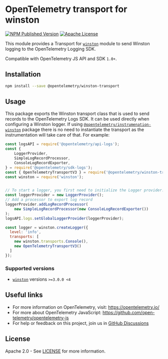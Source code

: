 # OpenTelemetry transport for winston

[![NPM Published Version][npm-img]][npm-url]
[![Apache License][license-image]][license-image]

This module provides a Transport for [`winston`](https://www.npmjs.com/package/winston) module to send Winston logging to the OpenTelemetry Logging SDK.

Compatible with OpenTelemetry JS API and SDK `1.0+`.

## Installation

```bash
npm install --save @opentelemetry/winston-transport
```

## Usage

This package exports the Winston transport class that is used to send records to the
OpenTelemetry Logs SDK. It can be used directly when configuring a Winston logger. If using
[`@opentelemetry/instrumenation-winston`](https://github.com/open-telemetry/opentelemetry-js-contrib/tree/main/plugins/node/opentelemetry-instrumentation-winston)
package there is no need to instantiate the transport as the instrumentation will take care of that.
For example:

```js
const logsAPI = require('@opentelemetry/api-logs');
const {
    LoggerProvider,
    SimpleLogRecordProcessor,
    ConsoleLogRecordExporter,
} = require('@opentelemetry/sdk-logs');
const { OpenTelemetryTransportV3 } = require('@opentelemetry/winston-transport');
const winston = require('winston');


// To start a logger, you first need to initialize the Logger provider.
const loggerProvider = new LoggerProvider();
// Add a processor to export log record
loggerProvider.addLogRecordProcessor(
    new SimpleLogRecordProcessor(new ConsoleLogRecordExporter())
);
logsAPI.logs.setGlobalLoggerProvider(loggerProvider);

const logger = winston.createLogger({
  level: 'info',
  transports: [
    new winston.transports.Console(),
    new OpenTelemetryTransportV3()
  ]
});
```

### Supported versions

- [`winston`](https://www.npmjs.com/package/winston) versions `>=3.0.0 <4`

## Useful links

- For more information on OpenTelemetry, visit: <https://opentelemetry.io/>
- For more about OpenTelemetry JavaScript: <https://github.com/open-telemetry/opentelemetry-js>
- For help or feedback on this project, join us in [GitHub Discussions][discussions-url]

## License

Apache 2.0 - See [LICENSE][license-url] for more information.

[discussions-url]: https://github.com/open-telemetry/opentelemetry-js/discussions
[license-url]: https://github.com/open-telemetry/opentelemetry-js-contrib/blob/main/LICENSE
[license-image]: https://img.shields.io/badge/license-Apache_2.0-green.svg?style=flat
[npm-url]: https://www.npmjs.com/package/@opentelemetry/winston-transport
[npm-img]: https://badge.fury.io/js/%40opentelemetry%2Fwinston-transport.svg
